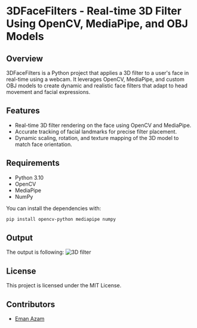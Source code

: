# 3DFaceFilters - Real-time 3D  Filter Using OpenCV, MediaPipe, and OBJ Models

## Overview
3DFaceFilters is a Python project that applies a 3D  filter to a user's face in real-time using a webcam. It leverages OpenCV, MediaPipe, and custom OBJ models to create dynamic and realistic face filters that adapt to head movement and facial expressions.

## Features
- Real-time 3D filter rendering on the face using OpenCV and MediaPipe.
- Accurate tracking of facial landmarks for precise filter placement.
- Dynamic scaling, rotation, and texture mapping of the 3D model to match face orientation.

## Requirements
- Python 3.10
- OpenCV
- MediaPipe
- NumPy

You can install the dependencies with:
```bash
pip install opencv-python mediapipe numpy
```

## Output
The output is following:
![3D filter](https://github.com/Eman-Bandesha/3DFaceFilters---Real-time-3D-Filter-Using-OpenCV-MediaPipe-and-OBJ-Models/blob/Eman-Bandesha-patch-1/output1.gif)

## License
This project is licensed under the MIT License.

## Contributors
- [Eman Azam](https://github.com/Eman-Bandesha)






